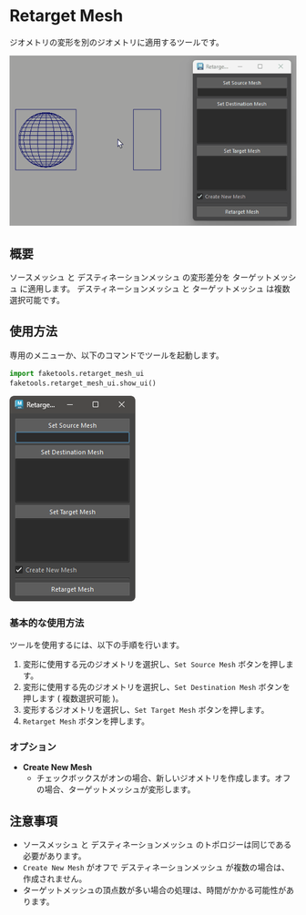 # Retarget Mesh

ジオメトリの変形を別のジオメトリに適用するツールです。

![image001](images/retarget_mesh/image001.gif) 

## 概要

ソースメッシュ と デスティネーションメッシュ の変形差分を ターゲットメッシュ に適用します。
デスティネーションメッシュ と ターゲットメッシュ は複数選択可能です。

## 使用方法

専用のメニューか、以下のコマンドでツールを起動します。

```python
import faketools.retarget_mesh_ui
faketools.retarget_mesh_ui.show_ui()
```

![image001](images/retarget_mesh/image002.png) 

### 基本的な使用方法

ツールを使用するには、以下の手順を行います。

1. 変形に使用する元のジオメトリを選択し、`Set Source Mesh` ボタンを押します。
2. 変形に使用する先のジオメトリを選択し、`Set Destination Mesh` ボタンを押します ( 複数選択可能 )。
3. 変形するジオメトリを選択し、`Set Target Mesh` ボタンを押します。
4. `Retarget Mesh` ボタンを押します。

### オプション

- **Create New Mesh**
  - チェックボックスがオンの場合、新しいジオメトリを作成します。オフの場合、ターゲットメッシュが変形します。

## 注意事項

- ソースメッシュ と デスティネーションメッシュ のトポロジーは同じである必要があります。
- `Create New Mesh` がオフで デスティネーションメッシュ が複数の場合は、作成されません。
- ターゲットメッシュの頂点数が多い場合の処理は、時間がかかる可能性があります。
